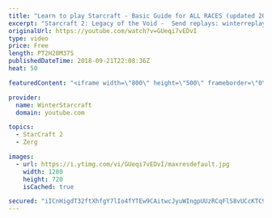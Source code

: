 ```yaml
---
title: "Learn to play Starcraft - Basic Guide for ALL RACES (updated 2017) #2"
excerpt: "Starcraft 2: Legacy of the Void -  Send replays: winterreplays@gmail.com ( -- Watch live at https://www.twitch.tv/wintergaming"
originalUrl: https://youtube.com/watch?v=GUeqi7vEDvI
type: video
price: Free
length: PT2H28M37S
publishedDateTime: 2018-09-21T22:08:36Z
heat: 50

featuredContent: "<iframe width=\"800\" height=\"500\" frameborder=\"0\" src=\"https://www.youtube.com/embed/GUeqi7vEDvI\" allow=\"accelerometer; autoplay; encrypted-media; gyroscope; picture-in-picture\" allowfullscreen></iframe>"

provider:
  name: WinterStarcraft
  domain: youtube.com

topics:
  - StarCraft 2
  - Zerg

images:
  - url: https://i.ytimg.com/vi/GUeqi7vEDvI/maxresdefault.jpg
    width: 1280
    height: 720
    isCached: true

secured: "iICnHigdT32ftXhfgY7lIo4fYTEw9CAitwcJyuWIngpUUzRCqFlS8vUCcKTC9GtKU7QIDZxR0tf9Dyu4wbYeglxRRgiTmXfZuzQdYn2ZrvYwo7gt5SS6oQLuU9r2EKq+cQ4fTQg6xCCyobtNterwZ56TQUE3PSW2uQ0SmLO+SqckN6BCGchcCFNOnMG7XEnsky12B3jlPn914xTFv7bY1rRPftS9TQ/UVGJTRyTgW0e7f/x7k8KrJLg8Eboau3bN8F5E6p801fK2Gvi7333ip1oxToa5nLs+DZNmBWfAZk4WzqEIC3Ps4OThz6DJgwNd3bnGr6wqibHn+In3LYfw791Ot/nDEJxbOOCIN4ieDAJZWK6c1M/974KPRMoXxvHqcvQe3xOvYzuBPq4Z0ITEAB5egesNXAZ3/JjsHdQlLFY=;han1V6HuUpm7SgRARNKxrA=="
---
```


